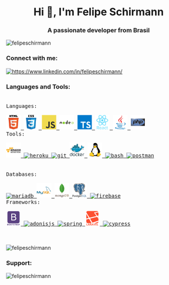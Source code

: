 <!---
felipeschirmann/felipeschirmann is a ✨ special ✨ repository because its `README.md` (this file) appears on your GitHub profile.
You can click the Preview link to take a look at your changes.
--->
<h1 align="center">Hi 👋, I'm Felipe Schirmann</h1>
<h3 align="center">A passionate developer from Brasil</h3>

<p align="left"> <img
    src="https://komarev.com/ghpvc/?username=felipeschirmann&label=Profile%20views&color=0e75b6&style=flat"
    alt="felipeschirmann" /> 
</p>


<h3 align="left">Connect with me:</h3>
<p align="left">
  <a href="https://linkedin.com/in/felipeschirmann/" target="blank"><img align="center"
      src="https://raw.githubusercontent.com/rahuldkjain/github-profile-readme-generator/master/src/images/icons/Social/linked-in-alt.svg"
      alt="https://www.linkedin.com/in/felipeschirmann/" height="30" width="40" /></a>
</p>

<h3 align="left">Languages and Tools:</h3>
<br />
<kbd>
  <kbd>
    <kbd>Languages:</kbd>
    <div>
      <br />
      <a href="https://www.w3.org/html/" target="_blank" rel="noreferrer"> <img
          src="https://raw.githubusercontent.com/devicons/devicon/master/icons/html5/html5-original-wordmark.svg"
          alt="html5" width="40" height="40" />
      </a>
      <a href="https://www.w3schools.com/css/" target="_blank" rel="noreferrer"> <img
          src="https://raw.githubusercontent.com/devicons/devicon/master/icons/css3/css3-original-wordmark.svg"
          alt="css3" width="40" height="40" />
      </a>
      <a href="https://developer.mozilla.org/en-US/docs/Web/JavaScript" target="_blank" rel="noreferrer"> <img
          src="https://raw.githubusercontent.com/devicons/devicon/master/icons/javascript/javascript-original.svg"
          alt="javascript" width="40" height="40" />
      </a>
      <a href="https://nodejs.org" target="_blank" rel="noreferrer"> <img
          src="https://raw.githubusercontent.com/devicons/devicon/master/icons/nodejs/nodejs-original-wordmark.svg"
          alt="nodejs" width="40" height="40" />
      </a>
      <a href="https://www.typescriptlang.org/" target="_blank" rel="noreferrer"> <img
          src="https://raw.githubusercontent.com/devicons/devicon/master/icons/typescript/typescript-original.svg"
          alt="typescript" width="40" height="40" />
      </a>
      <a href="https://reactjs.org/" target="_blank" rel="noreferrer"> <img
          src="https://raw.githubusercontent.com/devicons/devicon/master/icons/react/react-original-wordmark.svg"
          alt="react" width="40" height="40" />
      </a>
      <a href="https://www.java.com" target="_blank" rel="noreferrer"> <img
          src="https://raw.githubusercontent.com/devicons/devicon/master/icons/java/java-original.svg" 
          alt="java" width="40" height="40" />
      </a>
      <a href="https://www.php.net" target="_blank" rel="noreferrer"> <img
          src="https://raw.githubusercontent.com/devicons/devicon/master/icons/php/php-original.svg" 
          alt="php" width="40" height="40" />
      </a>
    </div>
  </kbd>
  <kbd>
    <kbd>Tools:</kbd>
    <div>
      <br />
      <a href="https://aws.amazon.com" target="_blank" rel="noreferrer"> 
        <img src="https://raw.githubusercontent.com/devicons/devicon/master/icons/amazonwebservices/amazonwebservices-original-wordmark.svg"
          alt="aws" width="40" height="40" />
      </a>
      <a href="https://heroku.com" target="_blank" rel="noreferrer"> 
        <img src="https://www.vectorlogo.zone/logos/heroku/heroku-icon.svg" 
          alt="heroku" width="40" height="40" />
      </a>
      <a href="https://git-scm.com/" target="_blank" rel="noreferrer"> 
        <img src="https://www.vectorlogo.zone/logos/git-scm/git-scm-icon.svg" 
          alt="git" width="40" height="40" />
      </a>
      <a href="https://www.docker.com/" target="_blank" rel="noreferrer">
        <img src="https://raw.githubusercontent.com/devicons/devicon/master/icons/docker/docker-original-wordmark.svg"
          alt="docker" width="40" height="40" />
      </a>
      <a href="https://www.linux.org/" target="_blank" rel="noreferrer">
        <img src="https://raw.githubusercontent.com/devicons/devicon/master/icons/linux/linux-original.svg" 
          alt="linux" width="40" height="40" />
      </a>
      <a href="https://www.gnu.org/software/bash/" target="_blank" rel="noreferrer"> 
        <img src="https://www.vectorlogo.zone/logos/gnu_bash/gnu_bash-icon.svg" 
          alt="bash" width="40" height="40" />
      </a>
      <a href="https://postman.com" target="_blank" rel="noreferrer">
        <img src="https://www.vectorlogo.zone/logos/getpostman/getpostman-icon.svg" 
          alt="postman" width="40"  height="40" />
      </a>
    </div>
  </kbd>
  <br/>
  <br/>
  <kbd>
    <kbd>Databases:</kbd>
    <div>
      <br />
      <a href="https://mariadb.org/" target="_blank" rel="noreferrer"> 
        <img src="https://www.vectorlogo.zone/logos/mariadb/mariadb-icon.svg" 
          alt="mariadb" width="40" height="40" />
      </a>
      <a href="https://www.mysql.com/" target="_blank" rel="noreferrer">
        <img src="https://raw.githubusercontent.com/devicons/devicon/master/icons/mysql/mysql-original-wordmark.svg"
          alt="mysql" width="40" height="40" />
      </a>
      <a href="https://www.mongodb.com/" target="_blank" rel="noreferrer"> 
        <img src="https://raw.githubusercontent.com/devicons/devicon/master/icons/mongodb/mongodb-original-wordmark.svg"
          alt="mongodb" width="40" height="40" />
      </a>
      <a href="https://www.postgresql.org" target="_blank" rel="noreferrer"> 
        <img src="https://raw.githubusercontent.com/devicons/devicon/master/icons/postgresql/postgresql-original-wordmark.svg"
          alt="postgresql" width="40" height="40" />
      </a>
      <a href="https://firebase.google.com/" target="_blank" rel="noreferrer"> 
        <img src="https://www.vectorlogo.zone/logos/firebase/firebase-icon.svg" 
          alt="firebase" width="40" height="40" />
      </a>
    </div>
  </kbd>
  <kbd>
    <kbd>Frameworks:</kbd>
    <div>
      <br />
      <a href="https://getbootstrap.com" target="_blank" rel="noreferrer"> 
        <img src="https://raw.githubusercontent.com/devicons/devicon/master/icons/bootstrap/bootstrap-plain-wordmark.svg"
          alt="bootstrap" width="40" height="40" />
      </a>
      <a href="https://adonisjs.com/" target="_blank" rel="noreferrer"> 
        <img src="https://cdn.jsdelivr.net/gh/devicons/devicon/icons/adonisjs/adonisjs-original-wordmark.svg"
          alt="adonisjs" width="40" height="40" />
      </a>
      <a href="https://spring.io/" target="_blank" rel="noreferrer"> 
        <img src="https://cdn.jsdelivr.net/gh/devicons/devicon/icons/spring/spring-original-wordmark.svg" 
          alt="spring" width="40" height="40" />
      </a>
      <a href="https://laravel.com/" target="_blank" rel="noreferrer">
        <img src="https://raw.githubusercontent.com/devicons/devicon/master/icons/laravel/laravel-plain-wordmark.svg"
          alt="laravel" width="40" height="40" />
      </a>
      <a href="https://www.cypress.io" target="_blank" rel="noreferrer"> 
        <img src="https://raw.githubusercontent.com/simple-icons/simple-icons/6e46ec1fc23b60c8fd0d2f2ff46db82e16dbd75f/icons/cypress.svg"
          alt="cypress" width="40" height="40" />
      </a>
    </div>
  </kbd>
</kbd>
<br />
<br />

<img align="center"
  src="https://github-readme-stats.vercel.app/api/top-langs?username=felipeschirmann&show_icons=true&locale=en&layout=compact&theme=dark"
  alt="felipeschirmann" />


<h3 align="left">Support:</h3>
<p><a href="https://www.buymeacoffee.com/felipeschirmann"> <img align="left"
      src="https://cdn.buymeacoffee.com/buttons/v2/default-yellow.png" height="50" width="210"
      alt="felipeschirmann" /></a></p><br><br>